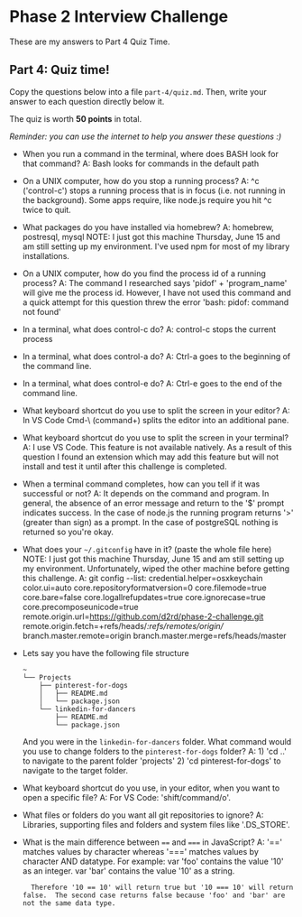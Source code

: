 # Phase 2 Interview Challenge

These are my answers to Part 4 Quiz Time.

## Part 4: Quiz time!

Copy the questions below into a file `part-4/quiz.md`. Then, write your answer to each question directly below it.

The quiz is worth __50 points__ in total.

_Reminder: you can use the internet to help you answer these questions :)_

- When you run a command in the terminal, where does BASH look for that command?
    A: Bash looks for commands in the default path

- On a UNIX computer, how do you stop a running process?
    A: ^c ('control-c') stops a running process that is in focus (i.e. not running in the background).  Some apps require, like node.js require you hit ^c twice to quit.

- What packages do you have installed via homebrew?
    A: homebrew, postresql, mysql
    NOTE: I just got this machine Thursday, June 15 and am still setting up my environment.  I've used npm for most of my library installations.

- On a UNIX computer, how do you find the process id of a running process?
    A: The command I researched says 'pidof' + 'program_name' will give me the process id.  However, I have not used this command and a quick attempt for this question threw the error 'bash: pidof: command not found'

- In a terminal, what does control-c do?
    A: control-c stops the current process

- In a terminal, what does control-a do?
    A: Ctrl-a goes to the beginning of the command line.

- In a terminal, what does control-e do?
    A: Ctrl-e goes to the end of the command line.

- What keyboard shortcut do you use to split the screen in your editor?
    A: In VS Code Cmd-\ (command+\) splits the editor into an additional pane.

- What keyboard shortcut do you use to split the screen in your terminal?
    A: I use VS Code.  This feature is not available natively.  As a result of this question I found an extension which may add this feature but will not install and test it until after this challenge is completed.

- When a terminal command completes, how can you tell if it was successful or not?
    A: It depends on the command and program.  In general, the absence of an error message and return to the '$' prompt indicates success.  In the case of node.js the running program returns '>' (greater than sign) as a prompt.  In the case of postgreSQL nothing is returned so you're okay.

- What does your `~/.gitconfig` have in it? (paste the whole file here)
    NOTE: I just got this machine Thursday, June 15 and am still setting up my environment.  Unfortunately, wiped the other machine before getting this challenge.
    A: git config --list:
        credential.helper=osxkeychain
        color.ui=auto
        core.repositoryformatversion=0
        core.filemode=true
        core.bare=false
        core.logallrefupdates=true
        core.ignorecase=true
        core.precomposeunicode=true
        remote.origin.url=https://github.com/d2rd/phase-2-challenge.git
        remote.origin.fetch=+refs/heads/*:refs/remotes/origin/*
        branch.master.remote=origin
        branch.master.merge=refs/heads/master
    

- Lets say you have the following file structure

  ```
  ~
  └── Projects
      ├── pinterest-for-dogs
      │   ├── README.md
      │   └── package.json
      └── linkedin-for-dancers
          ├── README.md
          └── package.json
  ```

  And you were in the `linkedin-for-dancers` folder. What command would you use to change folders to the `pinterest-for-dogs` folder?
    A:  1) 'cd ..' to navigate to the parent folder 'projects' 
        2) 'cd pinterest-for-dogs' to navigate to the target folder.

- What keyboard shortcut do you use, in your editor, when you want to open a specific file?
    A: For VS Code: 'shift/command/o'.

- What files or folders do you want all git repositories to ignore?
    A: Libraries, supporting files and folders and system files like '.DS_STORE'.

- What is the main difference between `==` and `===` in JavaScript?
    A: '==' matches values by character whereas '===' matches values by character AND datatype.  For example: 
        var 'foo' contains the value '10' as an integer.
        var 'bar' contains the value '10' as a string.

        Therefore '10 == 10' will return true but '10 === 10' will return false.  The second case returns false because 'foo' and 'bar' are not the same data type.

